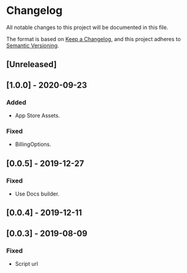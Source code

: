 # Changelog

All notable changes to this project will be documented in this file.

The format is based on [Keep a Changelog](https://keepachangelog.com/en/1.0.0/),
and this project adheres to [Semantic Versioning](https://semver.org/spec/v2.0.0.html).

## [Unreleased]

## [1.0.0] - 2020-09-23

### Added

- App Store Assets.

### Fixed

- BillingOptions.

## [0.0.5] - 2019-12-27
### Fixed
- Use Docs builder.

## [0.0.4] - 2019-12-11

## [0.0.3] - 2019-08-09

### Fixed

- Script url
